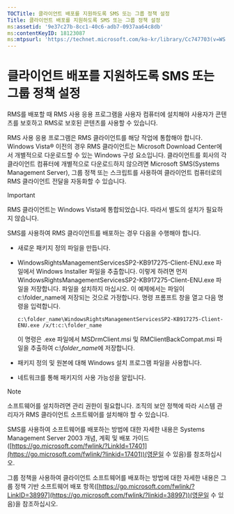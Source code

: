 ```yaml
---
TOCTitle: 클라이언트 배포를 지원하도록 SMS 또는 그룹 정책 설정
Title: 클라이언트 배포를 지원하도록 SMS 또는 그룹 정책 설정
ms:assetid: '9e37c27b-8cc1-40c6-adb7-0937aa64c8db'
ms:contentKeyID: 18123087
ms:mtpsurl: 'https://technet.microsoft.com/ko-kr/library/Cc747703(v=WS.10)'
---
```


클라이언트 배포를 지원하도록 SMS 또는 그룹 정책 설정
====================================================

RMS를 배포할 때 RMS 사용 응용 프로그램을 사용자 컴퓨터에 설치해야 사용자가 콘텐츠를 보호하고 RMS로 보호된 콘텐츠를 사용할 수 있습니다.

RMS 사용 응용 프로그램은 RMS 클라이언트를 해당 작업에 통합해야 합니다. Windows Vista® 이전의 경우 RMS 클라이언트는 Microsoft Download Center에서 개별적으로 다운로드할 수 있는 Windows 구성 요소입니다. 클라이언트를 회사의 각 클라이언트 컴퓨터에 개별적으로 다운로드하지 않으려면 Microsoft SMS(Systems Management Server), 그룹 정책 또는 스크립트를 사용하여 클라이언트 컴퓨터로의 RMS 클라이언트 전달을 자동화할 수 있습니다.

> [!IMPORTANT]  
> RMS 클라이언트는 Windows Vista에 통합되었습니다. 따라서 별도의 설치가 필요하지 않습니다. 

SMS를 사용하여 RMS 클라이언트를 배포하는 경우 다음을 수행해야 합니다.

-   새로운 패키지 정의 파일을 만듭니다.
-   WindowsRightsManagementServicesSP2-KB917275-Client-ENU.exe 파일에서 Windows Installer 파일을 추출합니다. 이렇게 하려면 먼저 WindowsRightsManagementServicesSP2-KB917275-Client-ENU.exe 파일을 저장합니다. 파일을 설치하지 마십시오. 이 예제에서는 파일이 c:\\folder\_name에 저장되는 것으로 가정합니다. 명령 프롬프트 창을 열고 다음 명령을 입력합니다.
    
    ```
    c:\folder_name\WindowsRightsManagementServicesSP2-KB917275-Client-ENU.exe /x/t:c:\folder_name
    ```

    이 명령은 .exe 파일에서 MSDrmClient.msi 및 RMClientBackCompat.msi 파일을 추출하여 c:\\*folder\_name*에 저장합니다.
-   패키지 정의 및 원본에 대해 Windows 설치 프로그램 파일을 사용합니다.
-   네트워크를 통해 패키지의 사용 가능성을 알립니다.

> [!NOTE]  
> 소프트웨어를 설치하려면 관리 권한이 필요합니다. 조직의 보안 정책에 따라 시스템 관리자가 RMS 클라이언트 소프트웨어를 설치해야 할 수 있습니다. 

SMS를 사용하여 소프트웨어를 배포하는 방법에 대한 자세한 내용은 Systems Management Server 2003 개념, 계획 및 배포 가이드([https://go.microsoft.com/fwlink/?LinkId=17401](https://go.microsoft.com/fwlink/?linkid=17401))(영문일 수 있음)를 참조하십시오.

그룹 정책을 사용하여 클라이언트 소프트웨어를 배포하는 방법에 대한 자세한 내용은 그룹 정책 기반 소프트웨어 배포 항목([https://go.microsoft.com/fwlink/?LinkID=38997](https://go.microsoft.com/fwlink/?linkid=38997))(영문일 수 있음)을 참조하십시오.
